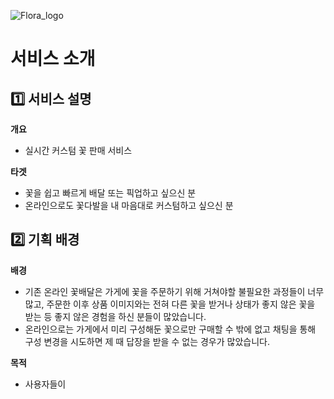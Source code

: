 ![Flora_logo](https://user-images.githubusercontent.com/89143804/219278728-8bf7f6da-0cb9-4821-8588-ee7a3bfaa4b4.png)

# 서비스 소개

## 1️⃣ 서비스 설명

**개요**
  
  - 실시간 커스텀 꽃 판매 서비스

**타겟**

  - 꽃을 쉽고 빠르게 배달 또는 픽업하고 싶으신 분
  - 온라인으로도 꽃다발을 내 마음대로 커스텀하고 싶으신 분

## 2️⃣ 기획 배경

**배경**

  - 기존 온라인 꽃배달은 가게에 꽃을 주문하기 위해 거쳐야할 불필요한 과정들이 너무 많고, 주문한 이후 상품 이미지와는 전혀 다른 꽃을 받거나 상태가 좋지 않은 꽃을 받는 등 좋지 않은 경험을 하신 분들이 많았습니다.
  - 온라인으로는 가게에서 미리 구성해둔 꽃으로만 구매할 수 밖에 없고 채팅을 통해 구성 변경을 시도하면 제 때 답장을 받을 수 없는 경우가 많았습니다.

**목적**

  - 사용자들이 